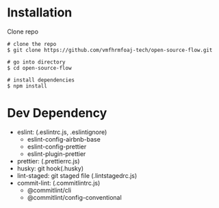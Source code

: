 
# Installation

Clone repo
```
# clone the repo
$ git clone https://github.com/vmfhrmfoaj-tech/open-source-flow.git

# go into directory
$ cd open-source-flow

# install dependencies
$ npm install
```

# Dev Dependency

- eslint: (.eslintrc.js, .eslintignore)
  - eslint-config-airbnb-base
  - eslint-config-prettier
  - eslint-plugin-prettier
- prettier: (.prettierrc.js)
- husky: git hook(.husky)
- lint-staged: git staged file (.lintstagedrc.js)
- commit-lint: (.commitlintrc.js)
  - @commitlint/cli
  - @commitlint/config-conventional

